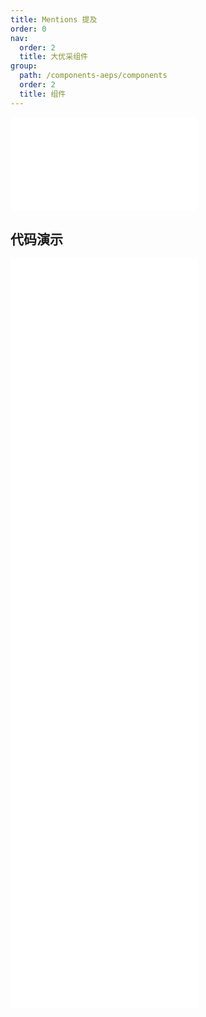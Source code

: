 ```yaml
---
title: Mentions 提及
order: 0
nav:
  order: 2
  title: 大优采组件
group:
  path: /components-aeps/components
  order: 2
  title: 组件
---
```


<div>
<embed src="@docs-common/mentions/index.md"></embed>
</div>
        
## 代码演示

<Row gutter=8>

  <Col span=12>
    
  <div class="code-box"><embed src="@abiz-rc-aeps/mentions/demo/async-mentions-aeps.md"></embed></div>
          
  <div class="code-box"><embed src="@abiz-rc-aeps/mentions/demo/basic-mentions-aeps.md"></embed></div>
          
  <div class="code-box"><embed src="@abiz-rc-aeps/mentions/demo/placement-mentions-aeps.md"></embed></div>
          
  <div class="code-box"><embed src="@abiz-rc-aeps/mentions/demo/readonly-mentions-aeps.md"></embed></div>
          
  </Col>
          
  <Col span=12>
    
  <div class="code-box"><embed src="@abiz-rc-aeps/mentions/demo/autoSize-mentions-aeps.md"></embed></div>
          
  <div class="code-box"><embed src="@abiz-rc-aeps/mentions/demo/form-mentions-aeps.md"></embed></div>
          
  <div class="code-box"><embed src="@abiz-rc-aeps/mentions/demo/prefix-mentions-aeps.md"></embed></div>
          
  </Col>
          
</Row>
        
<div><embed src="@docs-common/mentions/index-api.md"></embed><div>
        